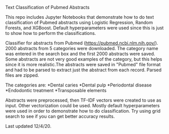 Text Classification of Pubmed Abstracts

This repo includes Jupyter Notebooks that demonstrate how to do text classification of Pubmed abstracts using Logistic Regression, Random Forests, and XGBoost.  Default hyperparameters were used since this is just to show how to perform the classifications.

Classifier for abstracts from Pubmed (https://pubmed.ncbi.nlm.nih.gov/).  2000 abstracts from 5 categories were downloaded.  The category name was entered in the search box and the first 2000 abstracts were saved.  Some abstracts are not very good examples of the category, but this helps since it is more realistic.The abstracts were saved in "Pubmed" file format and had to be parsed to extract just the abstract from each record.  Parsed files are zipped.

The categories are:
 *Dental caries
 *Dental pulp
 *Periodontal disease
 *Endodontic treatment
 *Transposable elements

Abstracts were preprocessed, then TF-IDF vectors were created to use as input.  Other vectorization could be used.  Mostly default hyperparameters were used in order to demonstrate how to do classification.  Try using grid search to see if you can get better accuracy results.

Last updated 12/4/20.
